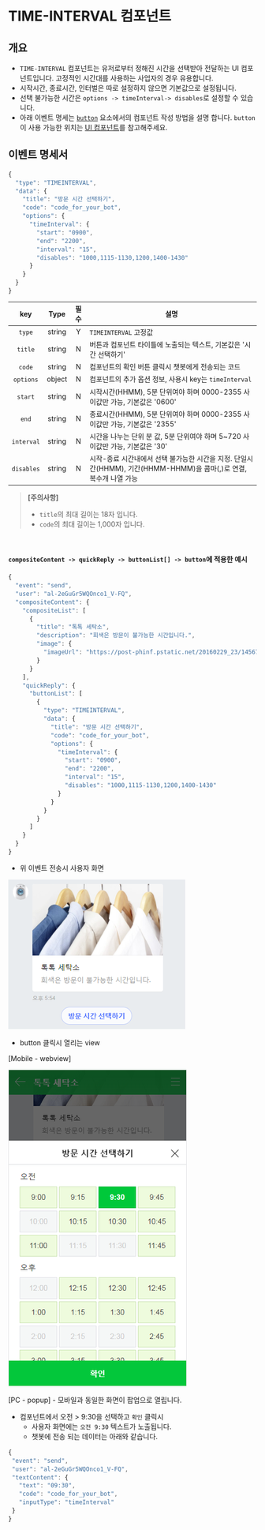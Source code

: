 # **TIME-INTERVAL 컴포넌트**

## 개요
* `TIME-INTERVAL` 컴포넌트는 유저로부터 정해진 시간을 선택받아 전달하는 UI 컴포넌트입니다. 고정적인 시간대를 사용하는 사업자의 경우 유용합니다.
* 시작시간, 종료시간, 인터벌은 따로 설정하지 않으면 기본값으로 설정됩니다.
* 선택 불가능한 시간은 `options -> timeInterval-> disables`로 설정할 수 있습니다. 
* 아래 이벤트 명세는 [`button`](/README.md#button-object) 요소에서의 컴포넌트 작성 방법을 설명 합니다. `button`이 사용 가능한 위치는 [UI 컴포넌트](/ui_component_v1.md)를 참고해주세요. 

## 이벤트 명세서
```javascript
{
  "type": "TIMEINTERVAL",
  "data": {
    "title": "방문 시간 선택하기",
    "code": "code_for_your_bot",
    "options": {
      "timeInterval": {
        "start": "0900",
        "end": "2200",
        "interval": "15",
        "disables": "1000,1115-1130,1200,1400-1430"
      }
    }
  }
}
```

| key | Type | 필수 | 설명 |
|:---:|:----:|:----:|------|
| `type` | string | Y | `TIMEINTERVAL` 고정값 |
| `title` | string | N | 버튼과 컴포넌트 타이틀에 노출되는 텍스트, 기본값은 '시간 선택하기'|
| `code` | string | N | 컴포넌트의 확인 버튼 클릭시 챗봇에게 전송되는 코드 |
| `options` | object | N | 컴포넌트의 추가 옵션 정보, 사용시 key는 `timeInterval` |
| `start` | string | N | 시작시간(HHMM), 5분 단위여야 하며 0000-2355 사이값만 가능, 기본값은 '0600'  |
| `end` | string | N | 종료시간(HHMM), 5분 단위여야 하며 0000-2355 사이값만 가능, 기본값은 '2355' |
| `interval` | string | N | 시간을 나누는 단위 분 값, 5분 단위여야 하며 5~720 사이값만 가능, 기본값은 '30' |
| `disables` | string | N | 시작-종료 시간내에서 선택 불가능한 시간을 지정. 단일시간(HHMM), 기간(HHMM-HHMM)을 콤마(,)로 연결, 복수개 나열 가능 |

> **[주의사항]**
> * `title`의 최대 길이는 18자 입니다.
> * `code`의 최대 길이는 1,000자 입니다. 
<br>

#### `compositeContent -> quickReply -> buttonList[] -> button`에 적용한 예시
```javascript
{
  "event": "send",
  "user": "al-2eGuGr5WQOnco1_V-FQ",
  "compositeContent": {
    "compositeList": [
      {
        "title": "톡톡 세탁소",
        "description": "회색은 방문이 불가능한 시간입니다.",
        "image": {
          "imageUrl": "https://post-phinf.pstatic.net/20160229_23/1456731493962khrE6_JPEG/%BF%CD%C0%CC%BC%C5%C3%F7.jpg_22.jpg?type=w1200"
        }
      }
    ],
    "quickReply": {
      "buttonList": [
        {
          "type": "TIMEINTERVAL",
          "data": {
            "title": "방문 시간 선택하기",
            "code": "code_for_your_bot",
            "options": {
              "timeInterval": {
                "start": "0900",
                "end": "2200",
                "interval": "15",
                "disables": "1000,1115-1130,1200,1400-1430"
              }
            }
          }
        }
      ]
    }
  }
}
```
 * 위 이벤트 전송시 사용자 화면

![image](/images/timeinterval-component-chat.png)

 * button 클릭시 열리는 view
 
[Mobile - webview]

![image](/images/timeinterval-component.png)

[PC - popup] - 모바일과 동일한 화면이 팝업으로 열립니다.

 * 컴포넌트에서 오전 > 9:30을 선택하고 `확인` 클릭시
   * 사용자 화면에는 `오전 9:30` 텍스트가 노출됩니다.
   * 챗봇에 전송 되는 데이터는 아래와 같습니다.
 ```javascript
 {
  "event": "send",
  "user": "al-2eGuGr5WQOnco1_V-FQ",
  "textContent": {
    "text": "09:30",
    "code": "code_for_your_bot",
    "inputType": "timeInterval"
  }
}
```
